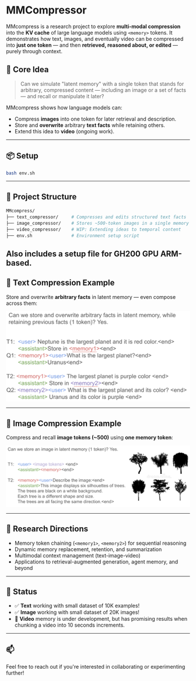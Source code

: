 # MMCompressor

MMcompress is a research project to explore **multi-modal compression** into the **KV cache** of large language models using `<memory>` tokens. It demonstrates how text, images, and eventually video can be compressed into **just one token** — and then **retrieved, reasoned about, or edited** — purely through context.

## 🧠 Core Idea

> Can we simulate "latent memory" with a single token that stands for arbitrary, compressed content — including an image or a set of facts — and recall or manipulate it later? 

MMcompress shows how language models can:
- Compress **images** into one token for later retrieval and description.
- Store and **overwrite** arbitrary **text facts** while retaining others.
- Extend this idea to **video** (ongoing work).

---

## 📦 Setup

```bash
bash env.sh
```

---

## 📁 Project Structure

```bash
MMcompress/
├── text_compressor/     # Compresses and edits structured text facts
├── image_compressor/    # Stores ~500-token images in a single memory token
├── video_compressor/    # WIP: Extending ideas to temporal content
├── env.sh               # Environment setup script
```
Also includes a setup file for GH200 GPU ARM-based.
---

## 📝 Text Compression Example

Store and overwrite **arbitrary facts** in latent memory — even compose across them:

<img src="media/text_compress.png" alt="Text compression example" width="700"/>

---

## 🌲 Image Compression Example

Compress and recall **image tokens (~500)** using **one memory token**:

<img src="media/image_compress.png" alt="Image compression example" width="700"/>

---

## 🧪 Research Directions

- Memory token chaining (`<memory1>`, `<memory2>`) for sequential reasoning
- Dynamic memory replacement, retention, and summarization
- Multimodal context management (text-image-video)
- Applications to retrieval-augmented generation, agent memory, and beyond

---

## 📍 Status

- ✅ **Text** working with small dataset of 10K examples!
- ✅ **Image** working with small dataset of 20K images!
- 🔄 **Video** memory is under development, but has promising results when chunking a video into 10 seconds increments. 

---

## 📫 

Feel free to reach out if you're interested in collaborating or experimenting further!
